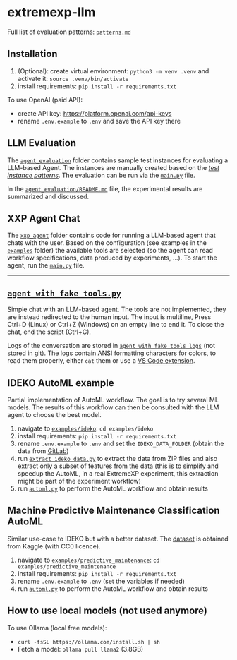 # extremexp-llm

Full list of evaluation patterns: [`patterns.md`](patterns.md)

## Installation

1. (Optional): create virtual environment: `python3 -m venv .venv` and activate it: `source .venv/bin/activate`
2. install requirements: `pip install -r requirements.txt`

To use OpenAI (paid API):

* create API key: <https://platform.openai.com/api-keys>
* rename `.env.example` to `.env` and save the API key there

## LLM Evaluation

The [`agent_evaluation`](agent_evaluation/) folder contains sample test instances for evaluating a LLM-based Agent. The instances are manually created based on the [*test instance patterns*](patterns.md). The evaluation can be run via the [`main.py`](xxp_agent/main.py) file.

In the [`agent_evaluation/README.md`](agent_evaluation/README.md) file, the experimental results are summarized and discussed.

## XXP Agent Chat

The [`xxp_agent`](xxp_agent/) folder contains code for running a LLM-based agent that chats with the user. Based on the configuration (see examples in the [`examples`](examples/) folder) the available tools are selected (so the agent can read workflow specifications, data produced by experiments, ...). To start the agent, run the [`main.py`](xxp_agent/main.py) file.

---

## [`agent_with_fake_tools.py`](agent_with_fake_tools.py)

Simple chat with an LLM-based agent. The tools are not implemented, they are instead redirected to the human input. The input is multiline, Press Ctrl+D (Linux) or Ctrl+Z (Windows) on an empty line to end it. To close the chat, end the script (Ctrl+C).

Logs of the conversation are stored in [`agent_with_fake_tools_logs`](agent_with_fake_tools_logs/) (not stored in git). The logs contain ANSI formatting characters for colors, to read them properly, either `cat` them or use a [VS Code extension](https://marketplace.visualstudio.com/items?itemName=iliazeus.vscode-ansi).

## IDEKO AutoML example

Partial implementation of AutoML workflow. The goal is to try several ML models. The results of this workflow can then be consulted with the LLM agent to choose the best model.

1. navigate to [`examples/ideko`](examples/ideko/): `cd examples/ideko`
2. install requirements: `pip install -r requirements.txt`
3. rename `.env.example` to `.env` and set the `IDEKO_DATA_FOLDER` (obtain the data from [GitLab](https://colab-repo.intracom-telecom.com/colab-projects/extremexp/uc-data/uc5-ideko/failure-prediction-in-manufacture/))
4. run [`extract_ideko_data.py`](examples/ideko/extract_ideko_data.py) to extract the data from ZIP files and also extract only a subset of features from the data (this is to simplify and speedup the AutoML, in a real ExtremeXP experiment, this extraction might be part of the experiment workflow)
5. run [`automl.py`](examples/ideko/automl.py) to perform the AutoML workflow and obtain results

## Machine Predictive Maintenance Classification AutoML

Similar use-case to IDEKO but with a better dataset. The [dataset](https://www.kaggle.com/datasets/shivamb/machine-predictive-maintenance-classification/data) is obtained from Kaggle (with CC0 licence).

1. navigate to [`examples/predictive_maintenance`](examples/predictive_maintenance/): `cd examples/predictive_maintenance`
2. install requirements: `pip install -r requirements.txt`
3. rename `.env.example` to `.env` (set the variables if needed)
4. run [`automl.py`](examples/predictive_maintenance/automl.py) to perform the AutoML workflow and obtain results

## How to use local models (not used anymore)

To use Ollama (local free models):

* `curl -fsSL https://ollama.com/install.sh | sh`
* Fetch a model: `ollama pull llama2` (3.8GB)
